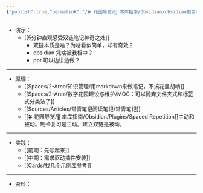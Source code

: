 ```yaml
---
{"publish":true,"permalink":"/🍀 花园导览/🧰 本库指南/Obsidian/obsidian相关笔记/§ obsidian 从了解到沉醉 - PPT.md","title":"§ obsidian 从了解到沉醉 - PPT","created":"2022-06-21","modified":"2023-03-14","published":"2025-07-10T22:06:41.338+08:00","tags":["目录笔记"],"cssclasses":""}
---
```



- 演示：
	- [[5分钟直观感受双链笔记神奇之处]]
		- 双链本质是啥？为啥看似简单，却有奇效？
		- obsidian 凭啥被我相中？
		- ppt 可以边讲边做？
---

- 原理：
	- [[Spaces/2-Area/知识管理/用markdown来做笔记，不搞花里胡哨]]
	- [[Spaces/2-Area/数字花园建设与维护/MOC：可以抛弃文件夹式和标签式分类法了]]
	- [[Sources/Articles/常青笔记阅读笔记/常青笔记]]
	- [[🍀 花园导览/🧰 本库指南/Obsidian/Plugins/Spaced Repetition]]主动和被动。制卡复习是主动。建立双链是被动。
---

- 实践：
	- [[前期：先写起来]]
	- [[中期：需求驱动插件安装]]
	- [[Cards/找几个示例库参考]]
---

- 资料：